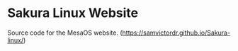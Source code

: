 # Sakura Linux Website
Source code for the MesaOS website. (https://samvictordr.github.io/Sakura-linux/)
